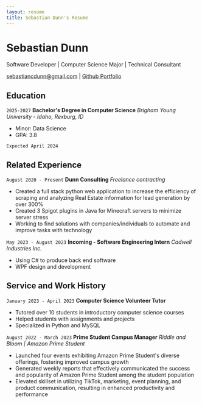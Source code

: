 ```yaml
---
layout: resume
title: Sebastian Dunn's Resume
---
```

# Sebastian Dunn
Software Developer | Computer Science Major | Technical Consultant

<div id="webaddress">
<a href="sebastiancdunn@gmail.com">sebastiancdunn@gmail.com</a>
| <a href="github.com/axolmain">Github Portfolio</a>
</div>

<!-- https://www.monique.tech/the-art-of-markdown -->


## Education

`2025-2027`
__Bachelor's Degree in Computer Science__
_Brigham Young University - Idaho, Rexburg, ID_

- Minor: Data Science
- GPA: 3.8

`Expected April 2024`

## Related Experience

`August 2020 - Present`
__Dunn Consulting__
_Freelance contracting_
- Created a full stack python web application to increase the efficiency of scraping and analyzing Real Estate information for lead generation by over 300%
- Created 3 Spigot plugins in Java for Minecraft servers to minimize server stress
- Working to find solutions with companies/individuals to automate and improve tasks
with technology

`May 2023 - August 2023`
__Incoming - Software Engineering Intern__
_Cadwell Industries Inc._
- Using C# to produce back end software 
- WPF design and development


## Service and Work History

`January 2023 - April 2023`
__Computer Science Volunteer Tutor__
- Tutored over 10 students in introductory computer science courses
- Helped students with assignments and projects
- Specialized in Python and MySQL

`August 2022 - March 2023`
__Prime Student Campus Manager__
_Riddle and Bloom | Amazon Prime Student_
- Launched four events exhibiting Amazon Prime Student's diverse offerings, fostering improved campus growth
- Generated weekly reports that effectively communicated the success and popularity of Amazon Prime Student among the student population
- Elevated skillset in utilizing TikTok, marketing, event planning, and product communication, resulting in enhanced productivity and performance





<!-- ### Footer

Last updated: May 2013 -->
